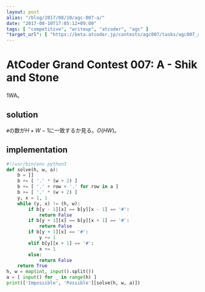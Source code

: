 ```yaml
---
layout: post
alias: "/blog/2017/08/10/agc-007-a/"
date: "2017-08-10T17:05:12+09:00"
tags: [ "competitive", "writeup", "atcoder", "agc" ]
"target_url": [ "https://beta.atcoder.jp/contests/agc007/tasks/agc007_a" ]
---
```


# AtCoder Grand Contest 007: A - Shik and Stone

$1$WA。

## solution

`#`の数が$H + W - 1$に一致するか見る。$O(HW)$。

## implementation

``` python
#!/usr/bin/env python3
def solve(h, w, a):
    b = []
    b += [ '.' * (w + 2) ]
    b += [ '.' + row + '.' for row in a ]
    b += [ '.' * (w + 2) ]
    y, x = 1, 1
    while (y, x) != (h, w):
        if b[y - 1][x] == b[y][x - 1] == '#':
            return False
        if b[y + 1][x] == b[y][x + 1] == '#':
            return False
        if b[y + 1][x] == '#':
            y += 1
        elif b[y][x + 1] == '#':
            x += 1
        else:
            return False
    return True
h, w = map(int, input().split())
a = [ input() for _ in range(h) ]
print(['Impossible', 'Possible'][solve(h, w, a)])
```
